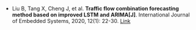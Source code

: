 * Liu B, Tang X, Cheng J, et al. <b>Traffic flow combination forecasting method based on improved LSTM and ARIMA[J]</b>. International Journal of Embedded Systems, 2020, 12(1): 22-30. [Link](https://www.inderscienceonline.com/doi/abs/10.1504/IJES.2020.105287)

